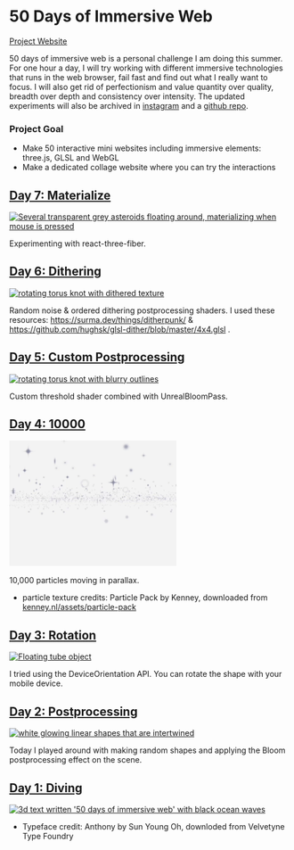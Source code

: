 # 50 Days of Immersive Web

[Project Website](https://50days.netlify.app/)

<!-- <a href="https://50days.netlify.app/">
    <img src="./public/assets/website.png" alt="Screen capture of the project gallery website" width="500" height="auto">
</a> -->

50 days of immersive web is a personal challenge I am doing this summer. 
For one hour a day, I will try working with different immersive technologies that runs in the web browser, fail fast and find out what I really want to focus. 
I will also get rid of perfectionism and value quantity over quality, breadth over depth and consistency over intensity. 
The updated experiments will also be archived in [instagram](https://www.instagram.com/jeeyoonhyun/) and a [github repo](https://github.com/jeeyoonhyun/ImmersiveWeb).

### Project Goal
- Make 50 interactive mini websites including immersive elements: three.js, GLSL and WebGL
- Make a dedicated collage website where you can try the interactions

## [Day 7: Materialize](https://50days.netlify.app/day7)
<a href="https://50days.netlify.app/day7">
<img src="./public/assets/day7/day7.gif" alt="Several transparent grey asteroids floating around, materializing when mouse is pressed" width="300" height="auto">
</a>

Experimenting with react-three-fiber.


## [Day 6: Dithering](https://50days.netlify.app/day6)
<a href="https://50days.netlify.app/day6">
<img src="./public/assets/day6/day6.gif" alt="rotating torus knot with dithered texture" width="300" height="auto">
</a>

Random noise & ordered dithering postprocessing shaders.
I used these resources: https://surma.dev/things/ditherpunk/ & https://github.com/hughsk/glsl-dither/blob/master/4x4.glsl .


## [Day 5: Custom Postprocessing](https://50days.netlify.app/day5)
<a href="https://50days.netlify.app/day5">
<img src="./public/assets/day5/day5.gif" alt="rotating torus knot with blurry outlines" width="300" height="auto">
</a>

Custom threshold shader combined with UnrealBloomPass.


## [Day 4: 10000](https://50days.netlify.app/day4)
<a href="https://50days.netlify.app/day4">
<img src="./public/assets/day4/day4.gif" alt="10000 particles floating around" width="300" height="auto">
</a>

10,000 particles moving in parallax.

* particle texture credits: Particle Pack by Kenney, downloaded from [kenney.nl/assets/particle-pack](kenney.nl/assets/particle-pack)


## [Day 3: Rotation](https://50days.netlify.app/day3)
<a href="https://50days.netlify.app/day3">
<img src="./public/assets/day3/day3.gif" alt="Floating tube object" width="300" height="auto">
</a>

I tried using the DeviceOrientation API. You can rotate the shape with your mobile device.


## [Day 2: Postprocessing](https://50days.netlify.app/day2)
<a href="https://50days.netlify.app/day2">
<img src="./public/assets/day2/day2.gif" alt="white glowing linear shapes that are intertwined" width="300" height="auto">
</a>

Today I played around with making random shapes and applying the Bloom postprocessing effect on the scene.


## [Day 1: Diving](https://50days.netlify.app/day1)
<a href="https://50days.netlify.app/day1">
<img src="./public/assets/day1/day1.gif" alt="3d text written '50 days of immersive web' with black ocean waves" width="300" height="auto">
</a>

* Typeface credit: Anthony by Sun Young Oh, downloded from Velvetyne Type Foundry
